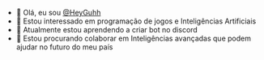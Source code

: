 - 👋 Olá, eu sou [@HeyGuhh](https://github.com/HeyGuhh)
- 👀 Estou interessado em programação de jogos e Inteligências Artificiais
- 🌱 Atualmente estou aprendendo a criar bot no discord
- 💞️ Estou procurando colaborar em Inteligências avançadas que podem ajudar no futuro do meu país

<!---
GUGTs-Guhh/GUGTs-Guhh is a ✨ special ✨ repository because its `README.md` (this file) appears on your GitHub profile.
You can click the Preview link to take a look at your changes.
--->
